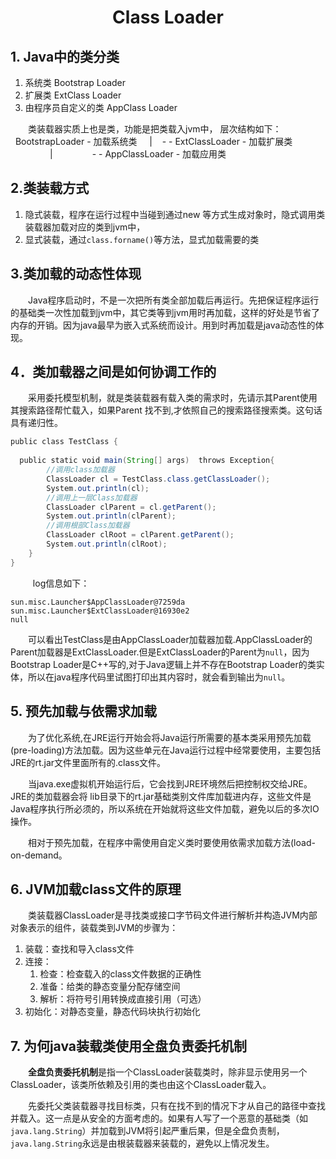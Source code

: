 # <center>Class Loader</center>


## 1. Java中的类分类 
1. 系统类 Bootstrap Loader
2. 扩展类 ExtClass Loader
3. 由程序员自定义的类 AppClass Loader

&#12288;&#12288;类装载器实质上也是类，功能是把类载入jvm中， 层次结构如下： 
  BootstrapLoader - 加载系统类 
    | 
   - - ExtClassLoader - 加载扩展类 
                | 
               - - AppClassLoader - 加载应用类 



## 2.类装载方式
1. 隐式装载，程序在运行过程中当碰到通过new 等方式生成对象时，隐式调用类装载器加载对应的类到jvm中， 
2. 显式装载，通过`class.forname()`等方法，显式加载需要的类 
   


## 3.类加载的动态性体现 
&#12288;&#12288;Java程序启动时，不是一次把所有类全部加载后再运行。先把保证程序运行的基础类一次性加载到jvm中，其它类等到jvm用时再加载，这样的好处是节省了内存的开销。因为java最早为嵌入式系统而设计。用到时再加载是java动态性的体现。



## 4．类加载器之间是如何协调工作的 
&#12288;&#12288;采用委托模型机制，就是类装载器有载入类的需求时，先请示其Parent使用其搜索路径帮忙载入，如果Parent 找不到,才依照自己的搜索路径搜索类。这句话具有递归性。

```java
public class TestClass {  
 
  public static void main(String[] args)  throws Exception{
        //调用class加载器  
        ClassLoader cl = TestClass.class.getClassLoader();  
        System.out.println(cl);  
        //调用上一层Class加载器  
        ClassLoader clParent = cl.getParent();  
        System.out.println(clParent);  
        //调用根部Class加载器  
        ClassLoader clRoot = clParent.getParent();  
        System.out.println(clRoot);          
    }  
} 
```
 
&#12288;&#12288;log信息如下：
```  
sun.misc.Launcher$AppClassLoader@7259da  
sun.misc.Launcher$ExtClassLoader@16930e2  
null  
```

&#12288;&#12288;可以看出TestClass是由AppClassLoader加载器加载.AppClassLoader的Parent加载器是ExtClassLoader.但是ExtClassLoader的Parent为`null`，因为Bootstrap Loader是C++写的,对于Java逻辑上并不存在Bootstrap Loader的类实体，所以在java程序代码里试图打印出其内容时，就会看到输出为`null`。



## 5. 预先加载与依需求加载 
&#12288;&#12288;为了优化系统,在JRE运行开始会将Java运行所需要的基本类采用预先加载(pre-loading)方法加载。因为这些单元在Java运行过程中经常要使用，主要包括JRE的rt.jar文件里面所有的.class文件。 

&#12288;&#12288;当java.exe虚拟机开始运行后，它会找到JRE环境然后把控制权交给JRE。JRE的类加载器会将 lib目录下的rt.jar基础类别文件库加载进内存，这些文件是Java程序执行所必须的，所以系统在开始就将这些文件加载，避免以后的多次IO操作。 

&#12288;&#12288;相对于预先加载，在程序中需使用自定义类时要使用依需求加载方法(load-on-demand。



## 6. JVM加载class文件的原理
&#12288;&#12288;类装载器ClassLoader是寻找类或接口字节码文件进行解析并构造JVM内部对象表示的组件，装载类到JVM的步骤为：
1. 装载：查找和导入class文件
2. 连接： 
    1. 检查：检查载入的class文件数据的正确性
    2. 准备：给类的静态变量分配存储空间
    3. 解析：将符号引用转换成直接引用（可选）
3. 初始化：对静态变量，静态代码块执行初始化



## 7. 为何java装载类使用全盘负责委托机制
&#12288;&#12288;**全盘负责委托机制**是指一个ClassLoader装载类时，除非显示使用另一个ClassLoader，该类所依赖及引用的类也由这个ClassLoader载入。

&#12288;&#12288;先委托父类装载器寻找目标类，只有在找不到的情况下才从自己的路径中查找并载入。这一点是从安全的方面考虑的。如果有人写了一个恶意的基础类（如`java.lang.String`）并加载到JVM将引起严重后果，但是全盘负责制，`java.lang.String`永远是由根装载器来装载的，避免以上情况发生。
